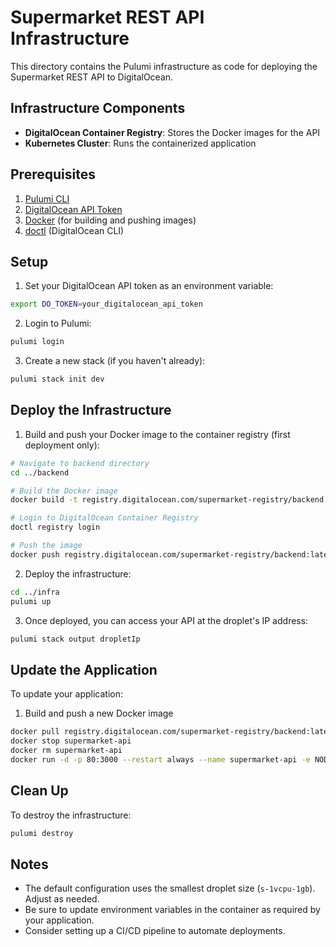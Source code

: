 # Supermarket REST API Infrastructure

This directory contains the Pulumi infrastructure as code for deploying the Supermarket REST API to DigitalOcean.

## Infrastructure Components

- **DigitalOcean Container Registry**: Stores the Docker images for the API
- **Kubernetes Cluster**: Runs the containerized application

## Prerequisites

1. [Pulumi CLI](https://www.pulumi.com/docs/get-started/install/)
2. [DigitalOcean API Token](https://cloud.digitalocean.com/account/api/tokens)
3. [Docker](https://docs.docker.com/get-docker/) (for building and pushing images)
4. [doctl](https://github.com/digitalocean/doctl) (DigitalOcean CLI)

## Setup

1. Set your DigitalOcean API token as an environment variable:

```bash
export DO_TOKEN=your_digitalocean_api_token
```

2. Login to Pulumi:

```bash
pulumi login
```

3. Create a new stack (if you haven't already):

```bash
pulumi stack init dev
```
## Deploy the Infrastructure

1. Build and push your Docker image to the container registry (first deployment only):

```bash
# Navigate to backend directory
cd ../backend

# Build the Docker image
docker build -t registry.digitalocean.com/supermarket-registry/backend:latest .

# Login to DigitalOcean Container Registry
doctl registry login

# Push the image
docker push registry.digitalocean.com/supermarket-registry/backend:latest
```

2. Deploy the infrastructure:

```bash
cd ../infra
pulumi up
```

3. Once deployed, you can access your API at the droplet's IP address:

```bash
pulumi stack output dropletIp
```

## Update the Application

To update your application:

1. Build and push a new Docker image

```bash
docker pull registry.digitalocean.com/supermarket-registry/backend:latest
docker stop supermarket-api
docker rm supermarket-api
docker run -d -p 80:3000 --restart always --name supermarket-api -e NODE_ENV=production registry.digitalocean.com/supermarket-registry/backend:latest
```

## Clean Up

To destroy the infrastructure:

```bash
pulumi destroy
```

## Notes

- The default configuration uses the smallest droplet size (`s-1vcpu-1gb`). Adjust as needed.
- Be sure to update environment variables in the container as required by your application.
- Consider setting up a CI/CD pipeline to automate deployments. 
